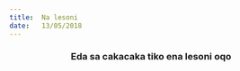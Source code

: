 ```yaml
---
title:  Na lesoni
date:   13/05/2018
---
```


### <center>Eda sa cakacaka tiko ena lesoni oqo</center>